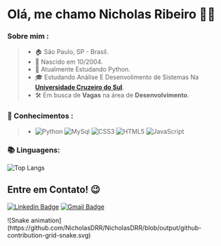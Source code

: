 # Olá, me chamo **Nicholas Ribeiro** 🧑‍💻

### Sobre mim :
> * 🏠 São Paulo, SP - Brasil.
> * 👶 Nascido em 10/2004.
> * 🐍 Atualmente Estudando Python.
> * 🎓 Estudando Análise E Desenvolimento de Sistemas Na [**Universidade Cruzeiro do Sul**](https://www.cruzeirodosul.edu.br/).
> * 🛠️ Em busca de **Vagas** na área de **Desenvolvimento**.
> 
### 🧠 Conhecimentos :
> * ![Python](https://img.shields.io/badge/-Python-181717?&logo=Python&logoColor=FFFFFF) ![MySql](https://img.shields.io/badge/-MySql-181717?&logo=MySQL&logoColor=FFFFFF) ![CSS3](https://img.shields.io/badge/-CSS-181717?&logo=CSS3&logoColor=FFFFFF) ![HTML5](https://img.shields.io/badge/-HTML-181717?&logo=HTML5&logoColor=FFFFFF) ![JavaScript](https://img.shields.io/badge/-JS-181717?&logo=JavaScript&logoColor=FFFFFF)

### 📚 Linguagens: 
![Top Langs](https://github-readme-stats.vercel.app/api/top-langs/?username=NicholasDRR&layout=hide_border=true&theme=highcontrast&show_icons=true&hide=HTML,CSS)
## **Entre em Contato!** 😉

[![Linkedin Badge](https://img.shields.io/badge/-LinkedIn-blue?style=flat-square&logo=Linkedin&logoColor=white&link=https://www.linkedin.com/in/nicholas-ribeiro-py)](https://www.linkedin.com/in/nicholas-ribeiro-py)
 [![Gmail Badge](https://img.shields.io/badge/-Gmail-c14438?style=flat-square&logo=Gmail&logoColor=white&link=mailto:nicholasreis48@gmail.com)](mailto:nicholasreis48@gmail.com)
<div>
![Snake animation](https://github.com/NicholasDRR/NicholasDRR/blob/output/github-contribution-grid-snake.svg)
</div>
